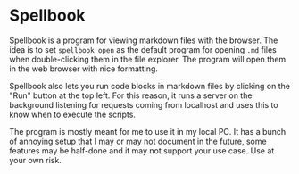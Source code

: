 # Spellbook

Spellbook is a program for viewing markdown files with the browser. The idea is to set `spellbook open` as the default program for opening `.md` files when double-clicking them in the file explorer. The program will open them in the web browser with nice formatting.

Spellbook also lets you run code blocks in markdown files by clicking on the "Run" button at the top left. For this reason, it runs a server on the background listening for requests coming from localhost and uses this to know when to execute the scripts.

The program is mostly meant for me to use it in my local PC. It has a bunch of annoying setup that I may or may not document in the future, some features may be half-done and it may not support your use case. Use at your own risk.
